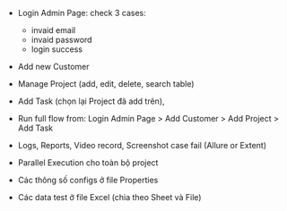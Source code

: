 - Login Admin Page: check 3 cases:  
  - invaid email
  - invaid password
  - login success
- Add new Customer
- Manage Project (add, edit, delete, search table)
- Add Task (chọn lại Project đã add trên),
- Run full flow from: Login Admin Page > Add Customer > Add Project > Add Task



- Logs, Reports, Video record, Screenshot case fail (Allure or Extent)
- Parallel Execution cho toàn bộ project
- Các thông số configs ở file Properties
- Các data test ở file Excel (chia theo Sheet và File)